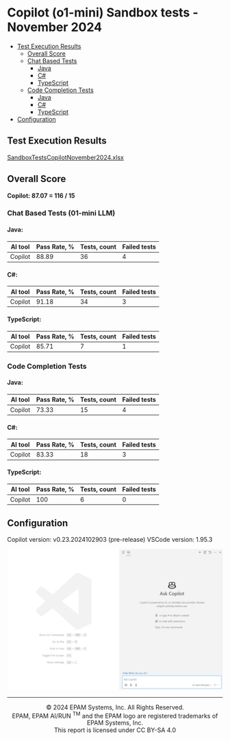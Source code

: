 # **Copilot (o1-mini) Sandbox tests - November 2024**

- [Test Execution Results](#test-execution-results)
    - [Overall Score](#overall-score)
    - [Chat Based Tests](#chat-based-tests)
        - [Java](#java)
        - [C#](#c)
        - [TypeScript](#typescript)
    - [Code Completion Tests](#code-completion-tests)
        - [Java](#java-1)
        - [C#](#c-1)
        - [TypeScript](#typescript-1)
- [Configuration](#configuration)

## Test Execution Results
[SandboxTestsCopilotNovember2024.xlsx](../../../../reports/SandboxTestsCopilotO1miniNovember2024.xlsx)

## Overall Score
**Copilot: 87.07 = 116 / 15**

### Chat Based Tests (01-mini LLM)

#### Java:

| AI tool | Pass Rate, %  | Tests, count | Failed tests |
|---------|---------------|--------------|--------------|
| Copilot | 88.89         | 36           | 4            |

#### C#:

| AI tool | Pass Rate, % | Tests, count | Failed tests |
|---------|--------------|--------------|--------------|
| Copilot |  91.18       | 34           | 3            |

#### TypeScript:

| AI tool | Pass Rate, % | Tests, count | Failed tests |
|---------|--------------|--------------|--------------|
| Copilot | 85.71        | 7            | 1            |

### Code Completion Tests

#### Java:

| AI tool | Pass Rate, % | Tests, count | Failed tests |
|---------|--------------|--------------|--------------|
| Copilot | 73.33        | 15           | 4            |

#### C#:

| AI tool | Pass Rate, % | Tests, count | Failed tests |
|---------|--------------|--------------|--------------|
| Copilot | 83.33        | 18           | 3            |

#### TypeScript:

| AI tool | Pass Rate, % | Tests, count | Failed tests |
|---------|--------------|--------------|--------------|
| Copilot | 100          | 6            | 0            |

## Configuration

Copilot version: v0.23.2024102903 (pre-release)
VSCode version: 1.95.3

![example-configuration.png](../../../../images/sandbox-test/copilot/copilot-01mini-config.png)

---
<p style="text-align: center;">    © 2024 EPAM Systems, Inc. All Rights Reserved.<br/>    EPAM, EPAM AI/RUN <sup>TM</sup> and the EPAM logo are registered trademarks of EPAM Systems, Inc.<br>    This report is licensed under CC BY-SA 4.0<br/></p> 